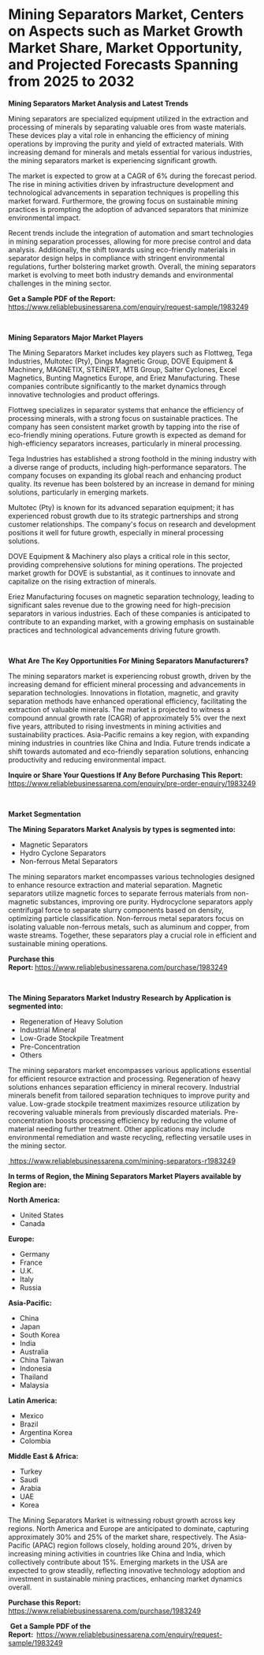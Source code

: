 <p><h1>Mining Separators Market, Centers on Aspects such as Market Growth Market Share, Market Opportunity, and Projected Forecasts Spanning from 2025 to 2032</h1></p><p><strong>Mining Separators Market Analysis and Latest Trends</strong></p>
<p><p>Mining separators are specialized equipment utilized in the extraction and processing of minerals by separating valuable ores from waste materials. These devices play a vital role in enhancing the efficiency of mining operations by improving the purity and yield of extracted materials. With increasing demand for minerals and metals essential for various industries, the mining separators market is experiencing significant growth.</p><p>The market is expected to grow at a CAGR of 6% during the forecast period. The rise in mining activities driven by infrastructure development and technological advancements in separation techniques is propelling this market forward. Furthermore, the growing focus on sustainable mining practices is prompting the adoption of advanced separators that minimize environmental impact. </p><p>Recent trends include the integration of automation and smart technologies in mining separation processes, allowing for more precise control and data analysis. Additionally, the shift towards using eco-friendly materials in separator design helps in compliance with stringent environmental regulations, further bolstering market growth. Overall, the mining separators market is evolving to meet both industry demands and environmental challenges in the mining sector.</p></p>
<p><strong>Get a Sample PDF of the Report:&nbsp;</strong> <a href="https://www.reliablebusinessarena.com/enquiry/request-sample/1983249?utm_campaign=3191&utm_medium=2&utm_source=Github&utm_content=ia&utm_term=12042025&utm_id=mining-separators">https://www.reliablebusinessarena.com/enquiry/request-sample/1983249</a></p>
<p>&nbsp;</p>
<p><strong>Mining Separators Major Market Players</strong></p>
<p><p>The Mining Separators Market includes key players such as Flottweg, Tega Industries, Multotec (Pty), Dings Magnetic Group, DOVE Equipment & Machinery, MAGNETIX, STEINERT, MTB Group, Salter Cyclones, Excel Magnetics, Bunting Magnetics Europe, and Eriez Manufacturing. These companies contribute significantly to the market dynamics through innovative technologies and product offerings.</p><p>Flottweg specializes in separator systems that enhance the efficiency of processing minerals, with a strong focus on sustainable practices. The company has seen consistent market growth by tapping into the rise of eco-friendly mining operations. Future growth is expected as demand for high-efficiency separators increases, particularly in mineral processing.</p><p>Tega Industries has established a strong foothold in the mining industry with a diverse range of products, including high-performance separators. The company focuses on expanding its global reach and enhancing product quality. Its revenue has been bolstered by an increase in demand for mining solutions, particularly in emerging markets.</p><p>Multotec (Pty) is known for its advanced separation equipment; it has experienced robust growth due to its strategic partnerships and strong customer relationships. The company's focus on research and development positions it well for future growth, especially in mineral processing solutions.</p><p>DOVE Equipment & Machinery also plays a critical role in this sector, providing comprehensive solutions for mining operations. The projected market growth for DOVE is substantial, as it continues to innovate and capitalize on the rising extraction of minerals.</p><p>Eriez Manufacturing focuses on magnetic separation technology, leading to significant sales revenue due to the growing need for high-precision separators in various industries. Each of these companies is anticipated to contribute to an expanding market, with a growing emphasis on sustainable practices and technological advancements driving future growth.</p></p>
<p>&nbsp;</p>
<p><strong>What Are The Key Opportunities For Mining Separators Manufacturers?</strong></p>
<p><p>The mining separators market is experiencing robust growth, driven by the increasing demand for efficient mineral processing and advancements in separation technologies. Innovations in flotation, magnetic, and gravity separation methods have enhanced operational efficiency, facilitating the extraction of valuable minerals. The market is projected to witness a compound annual growth rate (CAGR) of approximately 5% over the next five years, attributed to rising investments in mining activities and sustainability practices. Asia-Pacific remains a key region, with expanding mining industries in countries like China and India. Future trends indicate a shift towards automated and eco-friendly separation solutions, enhancing productivity and reducing environmental impact.</p></p>
<p><strong>Inquire or Share Your Questions If Any Before Purchasing This Report:</strong> <a href="https://www.reliablebusinessarena.com/enquiry/pre-order-enquiry/1983249?utm_campaign=3191&utm_medium=2&utm_source=Github&utm_content=ia&utm_term=12042025&utm_id=mining-separators">https://www.reliablebusinessarena.com/enquiry/pre-order-enquiry/1983249</a></p>
<p>&nbsp;</p>
<p><strong>Market Segmentation</strong></p>
<p><strong>The Mining Separators Market Analysis by types is segmented into:</strong></p>
<p><ul><li>Magnetic Separators</li><li>Hydro Cyclone Separators</li><li>Non-ferrous Metal Separators</li></ul></p>
<p><p>The mining separators market encompasses various technologies designed to enhance resource extraction and material separation. Magnetic separators utilize magnetic forces to separate ferrous materials from non-magnetic substances, improving ore purity. Hydrocyclone separators apply centrifugal force to separate slurry components based on density, optimizing particle classification. Non-ferrous metal separators focus on isolating valuable non-ferrous metals, such as aluminum and copper, from waste streams. Together, these separators play a crucial role in efficient and sustainable mining operations.</p></p>
<p><strong>Purchase this Report:&nbsp;</strong><a href="https://www.reliablebusinessarena.com/purchase/1983249?utm_campaign=3191&utm_medium=2&utm_source=Github&utm_content=ia&utm_term=12042025&utm_id=mining-separators">https://www.reliablebusinessarena.com/purchase/1983249</a></p>
<p>&nbsp;</p>
<p><strong>The Mining Separators Market Industry Research by Application is segmented into:</strong></p>
<p><ul><li>Regeneration of Heavy Solution</li><li>Industrial Mineral</li><li>Low-Grade Stockpile Treatment</li><li>Pre-Concentration</li><li>Others</li></ul></p>
<p><p>The mining separators market encompasses various applications essential for efficient resource extraction and processing. Regeneration of heavy solutions enhances separation efficiency in mineral recovery. Industrial minerals benefit from tailored separation techniques to improve purity and value. Low-grade stockpile treatment maximizes resource utilization by recovering valuable minerals from previously discarded materials. Pre-concentration boosts processing efficiency by reducing the volume of material needing further treatment. Other applications may include environmental remediation and waste recycling, reflecting versatile uses in the mining sector.</p></p>
<p><a href="https://www.reliablebusinessarena.com/mining-separators-r1983249?utm_campaign=3191&utm_medium=2&utm_source=Github&utm_content=ia&utm_term=12042025&utm_id=mining-separators">&nbsp;https://www.reliablebusinessarena.com/mining-separators-r1983249</a></p>
<p><strong>In terms of Region, the Mining Separators Market Players available by Region are:</strong></p>
<p>
    <p> <strong> North America: </strong>
        <ul>
            <li>United States</li>
            <li>Canada</li>
        </ul>
        </p> 
    <p> <strong> Europe: </strong>
        <ul>
            <li>Germany</li>
            <li>France</li>
            <li>U.K.</li>
            <li>Italy</li>
            <li>Russia</li>
        </ul>
        </p> 
    <p> <strong> Asia-Pacific: </strong>
        <ul>
            <li>China</li>
            <li>Japan</li>
            <li>South Korea</li>
            <li>India</li>
            <li>Australia</li>
            <li>China Taiwan</li>
            <li>Indonesia</li>
            <li>Thailand</li>
            <li>Malaysia</li>
        </ul>
        </p> 
    <p> <strong> Latin America: </strong>
        <ul>
            <li>Mexico</li>
            <li>Brazil</li>
            <li>Argentina Korea</li>
            <li>Colombia</li>
        </ul>
        </p> 
    <p> <strong> Middle East & Africa: </strong>
        <ul>
            <li>Turkey</li>
            <li>Saudi</li>
            <li>Arabia</li>
            <li>UAE</li>
            <li>Korea</li>
        </ul>
    </p>
    </p>
<p><p>The Mining Separators Market is witnessing robust growth across key regions. North America and Europe are anticipated to dominate, capturing approximately 30% and 25% of the market share, respectively. The Asia-Pacific (APAC) region follows closely, holding around 20%, driven by increasing mining activities in countries like China and India, which collectively contribute about 15%. Emerging markets in the USA are expected to grow steadily, reflecting innovative technology adoption and investment in sustainable mining practices, enhancing market dynamics overall.</p></p>
<p><strong>Purchase this Report: </strong><a href="https://www.reliablebusinessarena.com/purchase/1983249?utm_campaign=3191&utm_medium=2&utm_source=Github&utm_content=ia&utm_term=12042025&utm_id=mining-separators">https://www.reliablebusinessarena.com/purchase/1983249</a></p>
<p>&nbsp;<strong>Get a Sample PDF of the Report:&nbsp;&nbsp;</strong><a href="https://www.reliablebusinessarena.com/enquiry/request-sample/1983249?utm_campaign=3191&utm_medium=2&utm_source=Github&utm_content=ia&utm_term=12042025&utm_id=mining-separators">https://www.reliablebusinessarena.com/enquiry/request-sample/1983249</a></p>
<p><strong></strong></p>
<p><p></p><p></p><p></p></p>